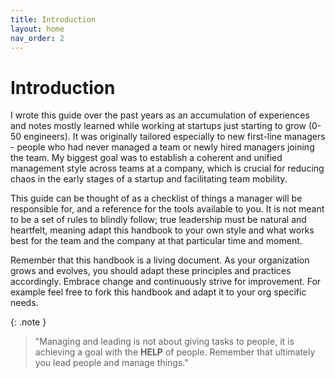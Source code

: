 ```yaml
---
title: Introduction
layout: home
nav_order: 2
---
```


# Introduction

I wrote this guide over the past years as an accumulation of experiences and notes mostly learned while working at startups just starting to grow (0-50 engineers).
It was originally tailored especially to new first-line managers - people who had never managed a team or newly hired managers joining the team. My biggest goal was to establish a coherent and unified management style across teams at a company, which is crucial for reducing chaos in the early stages of a startup and facilitating team mobility.

This guide can be thought of as a checklist of things a manager will be responsible for, and a reference for the tools available to you. It is not meant to be a set of rules to blindly follow; true leadership must be natural and heartfelt, meaning adapt this handbook to your own style and what works best for the team and the company at that particular time and moment.

Remember that this handbook is a living document. As your organization grows and evolves, you should adapt these principles and practices accordingly. Embrace change and continuously strive for improvement. For example feel free to fork this handbook and adapt it to your org specific needs.

{: .note } 
> "Managing and leading is not about giving tasks to people, it is achieving a goal with the **HELP** of people.
> Remember that ultimately you lead people and manage things."